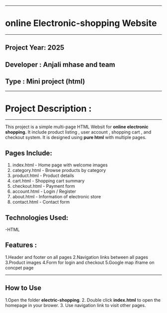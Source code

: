 **************************************************************************************      
  #                  online Electronic-shopping Website
***************************************************************************************
## Project Year: 2025
## Developer : Anjali mhase and team 
## Type : Mini project (html)

--------------------------------------------------------------------------------------
# Project Description : 
--------------------------------------------------------------------------------------
 This project is a simple multi-page HTML Websit for **online electronic shopping.**
 It include product listing , user account , shopping cart , and checkout system.
 It is designed using **pure html** with multiple pages.

## Pages  Include:
 1. index.html - Home page with welcome images
 2. category.html - Browse products by category
 3. product.html - Product details 
 4. cart.html - Shopping cart summary 
 5. checkout.html - Payment form 
 6. account.html - Login / Register 
 7. about.html - Information of electronic store
 8. contact.html - Contact form 

## Technologies Used:
-HTML 
## Features :
1.Header and footer on all pages
2.Navigation links between all pages
3.Product images
4.Form for login and checkout 
5.Google map iframe on concpet page

-------------------------------------------
How to Use
--------------------------------------------------
1.Open the folder **electric-shopping**.
2. Double click **index.html** to open the homepage in your brower.
3. Use navigation link to visit other pages.

